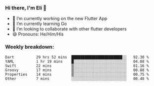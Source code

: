 ### Hi there, I'm Eli 👋
- 🔭 I’m currently working on the new Flutter App
- 🌱 I’m currently learning Go
- 🦄 I’m looking to collaborate with other flutter developers
- 😄 Pronouns: He/Him/His

### Weekly breakdown:
<!--START_SECTION:waka-->

```text
Dart          29 hrs 52 mins  ███████████████████████░░   92.30 %
YAML          1 hr 19 mins    █░░░░░░░░░░░░░░░░░░░░░░░░   04.08 %
Swift         22 mins         ▒░░░░░░░░░░░░░░░░░░░░░░░░   01.16 %
Groovy        17 mins         ▒░░░░░░░░░░░░░░░░░░░░░░░░   00.88 %
Properties    14 mins         ▒░░░░░░░░░░░░░░░░░░░░░░░░   00.75 %
Other         7 mins          ░░░░░░░░░░░░░░░░░░░░░░░░░   00.40 %
```

<!--END_SECTION:waka-->
